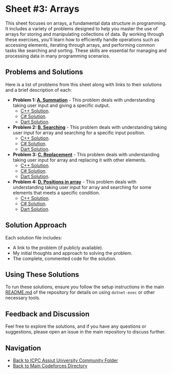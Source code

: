 # Sheet #3: Arrays

This sheet focuses on arrays, a fundamental data structure in programming. It includes a variety of problems designed to help you master the use of arrays for storing and manipulating collections of data. By working through these exercises, you'll learn how to efficiently handle operations such as accessing elements, iterating through arrays, and performing common tasks like searching and sorting. These skills are essential for managing and processing data in many programming scenarios.

## Problems and Solutions

Here is a list of problems from this sheet along with links to their solutions and a brief description of each:

- **Problem 1: [A. Summation](./A.%20Summation/)** - This problem deals with understanding taking user input and giving a specific output.
    - [C++ Solution](./A.%20Summation/main.cpp).
    - [C# Solution](./A.%20Summation/main.cs).
    - [Dart Solution](./A.%20Summation/main.dart).
- **Problem 2: [B. Searching](./B.%20Searching/)** - This problem deals with understanding taking user input for array and searching for a specific input position.
    - [C++ Solution](./B.%20Searching/main.cpp).
    - [C# Solution](./B.%20Searching/main.cs).
    - [Dart Solution](./B.%20Searching/main.dart).
- **Problem 3: [C. Replacement](./C.%20Replacement/)** - This problem deals with understanding taking user input for array and replacing it with other elements.
    - [C++ Solution](./C.%20Replacement/main.cpp).
    - [C# Solution](./C.%20Replacement/main.cs).
    - [Dart Solution](./C.%20Replacement/main.dart).
- **Problem 4: [D. Positions in array](./D.%20Positions%20in%20array/)** - This problem deals with understanding taking user input for array and searching for some elements that meets a specific condition.
    - [C++ Solution](./D.%20Positions%20in%20array/main.cpp).
    - [C# Solution](./D.%20Positions%20in%20array/main.cs).
    - [Dart Solution](./D.%20Positions%20in%20array/main.dart).

## Solution Approach

Each solution file includes:
- A link to the problem (if publicly available).
- My initial thoughts and approach to solving the problem.
- The complete, commented code for the solution.

## Using These Solutions

To run these solutions, ensure you follow the setup instructions in the main [README.md](/README.md) of the repository for details on using `dotnet-exec` or other necessary tools.

## Feedback and Discussion

Feel free to explore the solutions, and if you have any questions or suggestions, please open an issue in the main repository to discuss further.

## Navigation

- [Back to ICPC Assiut University Community Folder](../)
- [Back to Main Codeforces Directory](../../)
